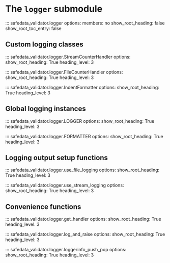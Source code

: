 # The `logger` submodule

::: safedata_validator.logger
    options:
        members: no
        show_root_heading: false
        show_root_toc_entry: false

## Custom logging classes

::: safedata_validator.logger.StreamCounterHandler
    options:
        show_root_heading: True
        heading_level: 3

::: safedata_validator.logger.FileCounterHandler
    options:
        show_root_heading: True
        heading_level: 3

::: safedata_validator.logger.IndentFormatter
    options:
        show_root_heading: True
        heading_level: 3

## Global logging instances

::: safedata_validator.logger.LOGGER
    options:
        show_root_heading: True
        heading_level: 3

::: safedata_validator.logger.FORMATTER
    options:
        show_root_heading: True
        heading_level: 3

## Logging output setup functions

::: safedata_validator.logger.use_file_logging
    options:
        show_root_heading: True
        heading_level: 3

::: safedata_validator.logger.use_stream_logging
    options:
        show_root_heading: True
        heading_level: 3

## Convenience functions

::: safedata_validator.logger.get_handler
    options:
        show_root_heading: True
        heading_level: 3

::: safedata_validator.logger.log_and_raise
    options:
        show_root_heading: True
        heading_level: 3

::: safedata_validator.logger.loggerinfo_push_pop
    options:
        show_root_heading: True
        heading_level: 3
